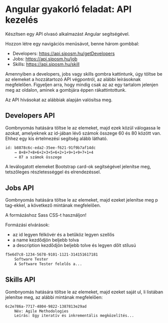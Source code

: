 # Angular gyakorló feladat: API kezelés

Készítsen egy API olvasó alkalmazást Angular segítségével.

Hozzon létre egy navigációs menüsávot, benne három gombbal:

- Developers: <https://api.siposm.hu/getDevelopers>
- Jobs: <https://api.siposm.hu/job>
- Skills: <https://api.siposm.hu/skill>

Amennyiben a developers, jobs vagy skills gombra kattintunk, úgy töltse be az elemeket a hozzátartozó API végpontról, az alábbi leírásoknak megfelelően. Figyeljen arra, hogy mindig csak az az egy tartalom jelenjen meg az oldalon, aminek a gombjára éppen rákattintottunk.

Az API hívásokat az alábbiak alapján valósítsa meg.

## Developers API

Gombnyomás hatására töltse le az elemeket, majd ezek közül válogassa le azokat, amelyeknek az id-jában lévő számok összege 60 és 80 között van. Ehhez egy kis értelmezési segítség alább látható.

```txt
id: b8878c6c-eda2-35ee-f621-91f9b7af14dc
    → 8+8+7+8+6+2+3+5+6+2+1+9+1+9+7+1+4
    → 87 a számok összege
```

A leválogatott elemeket Bootstrap card-ok segítségével jelenítse meg, tetszőleges részletességgel és elrendezéssel.

## Jobs API

Gombnyomás hatására töltse le az elemeket, majd ezeket jelenítse meg p tag-ekkel, a következő mintának megfelelően.

A formázáshoz Sass CSS-t használjon!

Formázási elvárások:

- az id legyen félkövér és a betűköz legyen szellős
- a name kezdődjön beljebb tolva
- a description kezdődjön beljebb tolve és legyen dőlt stílusú

```txt
f5e6d7c8-1234-5678-9101-1121-314151617181
    Software Tester
    A Software Tester felelős a...
```

## Skills API

Gombnyomás hatására töltse le az elemeket, majd ezeket saját ul, li listában jelenítse meg, az alábbi mintának megfelelően:

```txt
6c2e786a-7717-4804-9822-1387813e29ad
    Név: Agile Methodologies
    Leírás: Egy iteratív és inkrementális megközelítés...
```
